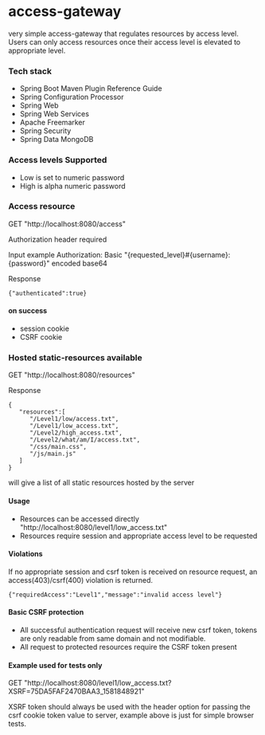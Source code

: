 # access-gateway

very simple access-gateway that regulates resources by access level. Users can only access resources once their access level is elevated to appropriate level.

### Tech stack
* Spring Boot Maven Plugin Reference Guide
* Spring Configuration Processor
* Spring Web
* Spring Web Services
* Apache Freemarker
* Spring Security
* Spring Data MongoDB


### Access levels Supported

* Low is set to numeric password
* High is alpha numeric password


### Access resource

GET "http://localhost:8080/access"

Authorization header required

Input example Authorization: Basic "{requested_level}#{username}:{password}" encoded base64 

Response

```
{"authenticated":true}
```

#### on success
* session cookie
* CSRF cookie

### Hosted static-resources available 

GET "http://localhost:8080/resources"

Response

```
{ 
   "resources":[ 
      "/Level1/low/access.txt",
      "/Level1/low_access.txt",
      "/Level2/high_access.txt",
      "/Level2/what/am/I/access.txt",
      "/css/main.css",
      "/js/main.js"
   ]
}
```

will give a list of all static resources hosted by the server 

#### Usage
* Resources can be accessed directly "http://localhost:8080/level1/low_access.txt" 
* Resources require session and appropriate access level to be requested 

#### Violations
If no appropriate session and csrf token is received on resource request, an access(403)/csrf(400) violation is returned.

```
{"requiredAccess":"Level1","message":"invalid access level"}
```

#### Basic CSRF protection

* All successful authentication request will receive new csrf token, tokens are only readable from same domain and not modifiable. 
* All request to protected resources require the CSRF token present

#### Example used for tests only

GET "http://localhost:8080/level1/low_access.txt?XSRF=75DA5FAF2470BAA3_1581848921"

XSRF token should always be used with the header option for passing the csrf cookie token value to server, example above is just for simple browser tests.
